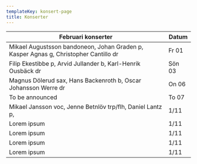 ```yaml
---
templateKey: konsert-page
title: Konserter
---
```

| Februari konserter                     |Datum|
| ------------------------------------ | ------ |
|Mikael Augustsson bandoneon, Johan Graden p, Kasper Agnas g, Christopher Cantillo dr                      | Fr 01 |
| Filip Ekestibbe p, Arvid Jullander b, Karl-Henrik Ousbäck dr                        | Sön 03 |
| Magnus Dölerud sax, Hans Backenroth b, Oscar Johansson Werre dr                        | On 06 |
| To be announced                   | To 07 |
| Mikael Jansson voc, Jenne Betnlöv trp/flh, Daniel Lantz p,                          | 1/11 |
| Lorem ipsum                          | 1/11 |
| Lorem ipsum                          | 1/11 |                                          | Lorem ipsum                          | 1/11 |
| Lorem ipsum                          | 1/11 |
| Lorem ipsum                          | 1/11 |
